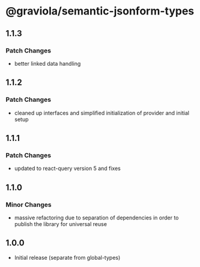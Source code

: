 # @graviola/semantic-jsonform-types

## 1.1.3

### Patch Changes

- better linked data handling

## 1.1.2

### Patch Changes

- cleaned up interfaces and simplified initialization of provider and initial setup

## 1.1.1

### Patch Changes

- updated to react-query version 5 and fixes

## 1.1.0

### Minor Changes

- massive refactoring due to separation of dependencies in order to publish the library for universal reuse

## 1.0.0

- Initial release (separate from global-types)
